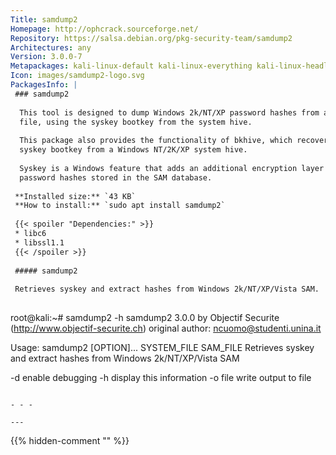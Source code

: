 ```yaml
---
Title: samdump2
Homepage: http://ophcrack.sourceforge.net/
Repository: https://salsa.debian.org/pkg-security-team/samdump2
Architectures: any
Version: 3.0.0-7
Metapackages: kali-linux-default kali-linux-everything kali-linux-headless kali-linux-large kali-tools-forensics kali-tools-passwords 
Icon: images/samdump2-logo.svg
PackagesInfo: |
 ### samdump2
 
  This tool is designed to dump Windows 2k/NT/XP password hashes from a SAM
  file, using the syskey bootkey from the system hive.
   
  This package also provides the functionality of bkhive, which recovers the
  syskey bootkey from a Windows NT/2K/XP system hive.
   
  Syskey is a Windows feature that adds an additional encryption layer to the
  password hashes stored in the SAM database.
 
 **Installed size:** `43 KB`  
 **How to install:** `sudo apt install samdump2`  
 
 {{< spoiler "Dependencies:" >}}
 * libc6 
 * libssl1.1 
 {{< /spoiler >}}
 
 ##### samdump2
 
 Retrieves syskey and extract hashes from Windows 2k/NT/XP/Vista SAM.
 
 ```
 root@kali:~# samdump2 -h
 samdump2 3.0.0 by Objectif Securite (http://www.objectif-securite.ch)
 original author: ncuomo@studenti.unina.it
 
 Usage: samdump2 [OPTION]... SYSTEM_FILE SAM_FILE
 Retrieves syskey and extract hashes from Windows 2k/NT/XP/Vista SAM
 
   -d		enable debugging
   -h		display this information
   -o file	write output to file
 ```
 
 - - -
 
---
```

{{% hidden-comment "<!--Do not edit anything above this line-->" %}}
